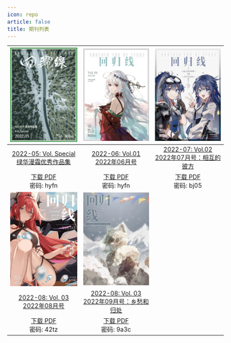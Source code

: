 ```yaml
---
icon: repo
article: false
title: 期刊列表
---
```




|![](./2022-05/res/cover.webp)|![](./2022-06//res/cover.webp)|![](./2022-07/res/cover.webp)|
|:-:|:-:|:-:|
|[2022-05: Vol. Special <br>绿华漫霜优秀作品集](2022-05)|[2022-06: Vol.01 <br>2022年06月号](2022-06)|[2022-07: Vol.02 <br>2022年07月号：相互的彼方](2022-07)|
|[下载 PDF](https://wwb.lanzouf.com/b011miqxc)<br>密码: hyfn|[下载 PDF](https://wwb.lanzouf.com/b011miqxc)<br>密码: hyfn|[下载 PDF](https://wwb.lanzouf.com/b011u6cne)<br>密码: bj05|
|![](./2022-08/res/cover.webp)|![](./2022-09/res/cover.webp)| |
|[2022-08: Vol. 03 <br>2022年08月号](2022-08)|[2022-08: Vol. 03 <br>2022年09月号：乡愁和归处](2022-09)| |
|[下载 PDF](https://wwb.lanzouy.com/b011ya7gf)<br>密码: 42tz|[下载 PDF](https://wwb.lanzouy.com/b0121q8la)<br>密码: 9a3c| |

<ArticleAd />
